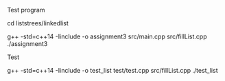 Test program

cd liststrees/linkedlist

g++ -std=c++14 -Iinclude -o assignment3 src/main.cpp src/fillList.cpp
./assignment3

Test

g++ -std=c++14 -Iinclude -o test_list test/test.cpp src/fillList.cpp
./test_list